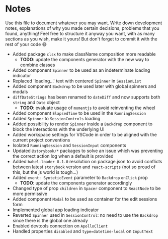 # Notes

Use this file to document whatever you may want.
Write down development notes, explanations of why you made certain decisions, problems that you found, anything!
Feel free to structure it anyway you want, with as many sections as you wish, make it yours!
But don't forget to commit it with the rest of your code 😄

- Added package `clsx` to make className composition more readable
  - **TODO**: update the components generator with the new way to combine classes
- Added component `Spinner` to be used as an indeterminate loading indicator
- Replaced 'loading...' text with centered `Spinner` in `SessionList`
- Added component `Backdrop` to be used later with global spinners and modals
- `diffDateStrings` has been renamed to `dateDiff` and now supports both `string` and `Date` object
  - **TODO**: evaluate usage of `momentjs` to avoid reinventing the wheel
- Added component `ElapsedTime` to be used in the `RunningSession`
- Added `Spinner` to `SessionControls` loading
- Added possibility to render `Spinner` inside a `Backdrop` component to block the interactions with the underlying UI
- Added workspace settings for VSCode in order to be aligned with the current project conventions
- Isolated `RunningSession` and `SessionInput` components
- Updated `@storybook/*` packages to solve an issue which was preventing the correct action log when a default is provided
- Added `babel-loader 8.1.0` resolution on package.json to avoid conflicts between latest `storybook` version and `react-scripts` (not so proud of this, but the js world is tough...)
- Added `event: SynteticEvent` parameter to `Backdrop` `onClick` prop
  - **TODO**: update the components generator accordingly
- Changed type of prop `children` in `Spacer` component to `ReactNode` to be more permissive
- Added component `Modal` to be used as container for the edit sessions form
- Implemented global app loading indicator
- Reverted `Spinner` used in `SessionControl`: no need to use the `Backdrop` since there is the global one already
- Enabled devtools connection on `ApolloClient`
- Handled properties `disabled` and `type=datetime-local` on `InputText`
